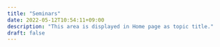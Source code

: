 ```yaml
---
title: "Seminars"
date: 2022-05-12T10:54:11+09:00
description: "This area is displayed in Home page as topic title."
draft: false
---
```

<!-- This area up to !--more-- is displayed in Home page as summary. -->



<!--more-->
